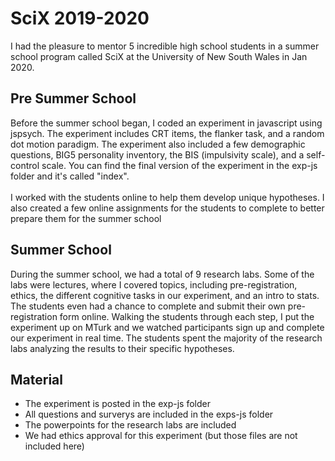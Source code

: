 # SciX 2019-2020

I had the pleasure to mentor 5 incredible high school students in a summer school program called SciX at the University of New South Wales in Jan 2020.

## Pre Summer School
Before the summer school began, I coded an experiment in javascript using jspsych. The experiment includes CRT items, the flanker task, and a random dot motion paradigm.
The experiment also included a few demographic questions, BIG5 personality inventory, the BIS (impulsivity scale), and a self-control scale.
You can find the final version of the experiment in the exp-js folder and it's called "index". <br><br>
I worked with the students online to help them develop unique hypotheses. 
I also created a few online assignments for the students to complete to better prepare them for the summer school <br>

## Summer School
During the summer school, we had a total of 9 research labs. Some of the labs were lectures, where I covered topics, including pre-registration, ethics, the different cognitive tasks in our experiment, and an intro to stats. 
The students even had a chance to complete and submit their own pre-registration form online.
Walking the students through each step, I put the experiment up on MTurk and we watched participants sign up and complete our experiment in real time. 
The students spent the majority of the research labs analyzing the results to their specific hypotheses. <br>

## Material
- The experiment is posted in the exp-js folder
- All questions and surverys are included in the exps-js folder
- The powerpoints for the research labs are included
- We had ethics approval for this experiment (but those files are not included here)

